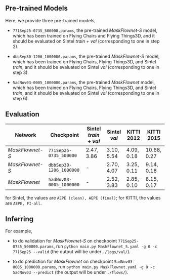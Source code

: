 ## Pre-trained Models

Here, we provide three pre-trained models,

- `771Sep25-0735_500000.params`, the pre-trained *MaskFlownet-S* model, which has been trained on Flying Chairs and Flying Things3D, and it should be evaluated on Sintel *train* + *val* (corresponding to one in step 2).

- `dbbSep30-1206_1000000.params`, the pre-trained *MaskFlownet-S* model, which has been trained on Flying Chairs, Flying Things3D, and Sintel *train*, and it should be evaluated on Sintel *val* (corresponding to one in step 3).

- `5adNov03-0005_1000000.params`, the pre-trained *MaskFlownet* model, which has been trained on Flying Chairs, Flying Things3D, and Sintel *train*, and it should be evaluated on Sintel *val* (corresponding to one in step 6).

## Evaluation

<center>

| Network | Checkpoint | Sintel *train* + *val* | Sintel *val* | KITTI 2012 | KITTI 2015 |
|---|---|---|---|---|---|
| *MaskFlownet-S* | `771Sep25-0735_500000`  | 2.47, 3.86 | 3.10, 5.54 | 4.09, 0.18 | 10.68, 0.27 |
| *MaskFlownet-S* | `dbbSep30-1206_1000000` | - | 2.70, 4.07 | 3.25, 0.11 | 9.14, 0.18 |
| *MaskFlownet*   | `5adNov03-0005_1000000` | - | 2.52, 3.83 | 2.85, 0.10 | 8.15, 0.17 |

</center>

for Sintel, the values are `AEPE (clean), AEPE (final)`; for KITTI, the values are `AEPE, FI-all`.

## Inferring

For example,

- to do validation for *MaskFlownet-S* on checkpoint `771Sep25-0735_500000.params`, run `python main.py MaskFlownet_S.yaml -g 0 -c 771Sep25 --valid` (the output will be under `./logs/val/`).

- to do prediction for *MaskFlownet* on checkpoint `5adNov03-0005_1000000.params`, run `python main.py MaskFlownet.yaml -g 0 -c 5adNov03 --predict` (the output will be under `./flows/`).
